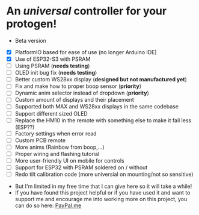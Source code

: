 # An *universal* controller for your protogen!
- Beta version
- [x] PlatformIO based for ease of use (no longer Arduino IDE)
- [x] Use of ESP32-S3 with PSRAM
- [ ] Using PSRAM (**needs testing**)
- [ ] OLED init bug fix (**needs testing**)
- [ ] Better custom WS28xx display (**designed but not manufactured yet**)
- [ ] Fix and make how to proper boop sensor (**priority**)
- [ ] Dynamic anim selector instead of dropdown (**priority**)
- [ ] Custom amount of displays and their placement
- [ ] Supported both MAX and WS28xx displays in the same codebase
- [ ] Support different sized OLED
- [ ] Replace the HM10 in the remote with something else to make it fail less (ESP??)
- [ ] Factory settings when error read
- [ ] Custom PCB remote
- [ ] More anims (Rainbow from boop,...)
- [ ] Proper wiring and flashing tutorial
- [ ] More user-friendly UI on mobile for controls
- [ ] Support for ESP32 with PSRAM soldered on / without
- [ ] Redo tilt calibration code (more universial on mounting/not so sensitive)
  
- But I'm limited in my free time that I can give here so it will take a while!
- If you have found this project helpful or if you have used it and want to support me and encourage me into working more on this project, you can do so here: [PayPal.me](https://paypal.me/NCPlyn)
